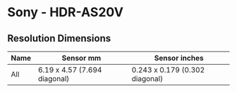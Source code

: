 # Sony - HDR-AS20V

## Resolution Dimensions

| Name   | Sensor mm                    | Sensor inches                  |
|--------|------------------------------|--------------------------------|
| All    | 6.19 x 4.57 (7.694 diagonal) | 0.243 x 0.179 (0.302 diagonal) |
